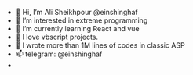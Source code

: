 - 👋 Hi, I’m Ali Sheikhpour @einshinghaf
- 👀 I’m interested in extreme programming
- 🌱 I’m currently learning React and vue
- 💞️ I love vbscript projects.
- 👀 I wrote more than 1M lines of codes in classic ASP
- 📫 telegram: @einshinghaf
- 

<!---
einshinghaf/einshinghaf is a ✨ special ✨ repository because its `README.md` (this file) appears on your GitHub profile.
You can click the Preview link to take a look at your changes.
--->
